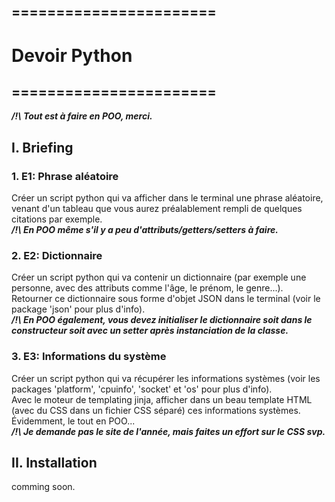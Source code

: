 ## =======================
# Devoir Python
## =======================
***/!\ Tout est à faire en POO, merci.***

## I. Briefing
### 1. E1: Phrase aléatoire
Créer un script python qui va afficher dans le terminal une phrase aléatoire,
venant d'un tableau que vous aurez préalablement rempli de quelques citations par exemple.<br>
***/!\ En POO même s'il y a peu d'attributs/getters/setters à faire.***

### 2. E2: Dictionnaire
Créer un script python qui va contenir un dictionnaire (par exemple une personne, avec des attributs comme l'âge, le prénom, le genre...).<br>
Retourner ce dictionnaire sous forme d'objet JSON dans le terminal (voir le package 'json' pour plus d'info).<br>
***/!\ En POO également, vous devez initialiser le dictionnaire soit dans le constructeur soit avec un setter après instanciation de la classe.***

### 3. E3: Informations du système
Créer un script python qui va récupérer les informations systèmes (voir les packages 'platform', 'cpuinfo', 'socket' et 'os' pour plus d'info).<br>
Avec le moteur de templating jinja, afficher dans un beau template HTML (avec du CSS dans un fichier CSS séparé) ces informations systèmes.<br>
Évidemment, le tout en POO...<br>
***/!\ Je demande pas le site de l'année, mais faites un effort sur le CSS svp.***

## II. Installation
comming soon.
